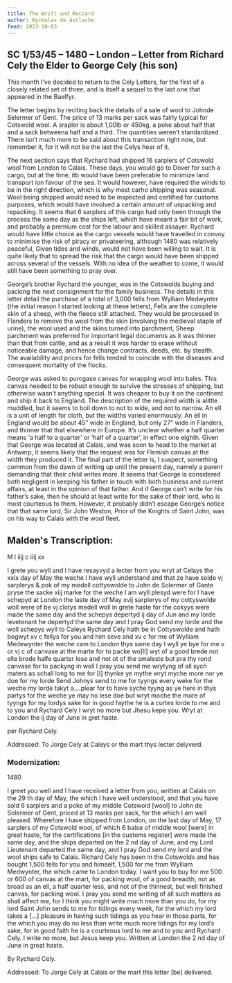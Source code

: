 ```yaml
---
title: The Writt and Reccord
author: Nyckolas de Astlache
feed: 2023-10-03
---
```


## SC 1/53/45 – 1480 – London – Letter from Richard Cely the Elder to George Cely (his son)

This month I’ve decided to return to the Cely Letters, for the first of a closely related set of three, and is itself a sequel to the last one that appeared in the Baelfyr.

The letter begins by reciting back the details of a sale of wool to Johnde Selermer of Gent. The price of 13 marks per sack was fairly typical for Cotswold wool. A srapler is about 1,00lb or 450kg, a poke about half that and a sack betweena half and a third. The quantities weren’t standardized. There isn’t much more to be said about this transaction right now, but remember it, for it will not be the last the Celys hear of it.

The next section says that Rychard had shipped 16 sarplers of Cotswold wool from London to
Calais. These days, you would go to Dover for such a cargo, but at the time, itb would have been preferable to minimize land transport ion favour of the sea. It would however, have required the winds to be in the right direction, which is why most carho shipping was seasonal. Wool being shipped would need to be inspected and certified for customs purposes, which would have involved a certain amount of unpacking and repacking. It seems that 6 sarplers of this cargo had only been through the process the same day as the ships left, which have meant a fair bit of work, and probably a premium cost for the labour and skilled assayer. Rychard would have little choice as the cargo vessels would have travelled in convoy to minimise the risk of piracy or privateering, although 1480 was relatively peaceful, Given tides and winds, would not have been willing to wait. It is quite likely that to spread the risk that the cargo would have been shipped across several of the vessels. With no idea of the weather to come, it would still have been something to pray over.

George’s brother Rychard the younger, was in the Cotswolds buying and packing the next
consignment for the family business. The details in this letter detail the purchase of a total of 3,000 fells from Wylliam Medwynter (the initial reason I started looking at these letters), Fells are the complete skin of a sheep, with the fleece still attached. They would be processed in Flanders to remove the wool from the skin (involving the medieval staple of urine), the wool used and the skins turned into parchment, Sheep parchment was preferred for important legal documents as it was thinner than that from cattle, and as a result it was harder to erase without noticeable damage, and hence change contracts, deeds, etc. by stealth. The availability and prices for fells tended to coincide with the diseases and consequent mortality of the flocks.

George was asked to purcgase canvas for wrapping wool into bales. This canvas needed to be
robust enough to survive the stresses of shipping, but otherwise wasn’t anything special. It was cheaper to buy it on the continent and ship it back to England. The description of the required width is alittle muddled, but it seems to boil down to not to wide, and not to narrow. An ell is a unit of length for cloth, but the widths varied enormously. An ell in England would be about 45” wide in England, but only 27” wide in Flanders, and thinner that that elsewhere in Europe. It’s unclear whether a half quarter means ‘a half to a quarter’ or ‘half of a quarter’, in effect one eighth. Given that George was located at Calais, and was soon to head to the market at Antwerp, it seems likely that the request was for Flemish canvas at the width they produced it. The final part of the letter is, I suspect, something common from the dawn of writing up until the present day, namely a parent demanding that their child writes more. It seems that George is considered both negligent in keeping his father in touch with both business and current affairs, at least in the opinion of that father. And if George can’t write for his father’s sake, then he should at least write for the sake of their lord, who is most courteous to them. However, it probably didn’t escape George’s notice that that same lord, Sir John Weston, Prior of the Knights of Saint John, was on his way to Calais with the wool fleet.

## Malden's Transcription:

M l iiij c iiij xx

I grete you wyll and I have resayvyd a lecter from you wryt at Celays the xxix day of May the weche I have wyll understand and that ze have solde vj sarplerys &amp; pok of my medell cottyswolde to John de Solermer of Gante pryse the sacke xiij marke for the weche I am wyll plesyd were for I have schepyd at London the laste day of May xvij sarplerys of my cottyswolde woll were of be vj clotys medell woll in grete haste for the cokyys were made the same day and the schepys depertyd ij day of Jun and my lorde levetenant he depertyd the same day and I pray God send my lorde and the woll schepys wyll to Caleys Rychard Cely hath be in Cottyswolde and hath bogwyt xv c fellys for you and him seve and xv c for me of Wylliam Medewynter the weche cam to London thys same day I wyll ye bye for me v or vj c of canvase at the marte for to packe wo[ll] wyt of a good brede not elle brode halfe quarter lese and not ot of the smaleste but pra thy rond canvase for to packyng in woll I pray you send me wrytyng of all sych maters as schall long to me for [I] thynke ye mythe wryt myche more nor ye doe for my lorde Send Johnys send to me for tyyngs every weke for the weche my lorde takyt a….plear for to have syche tyyng as ye here in thys partys for the weche ye may no lese doe but wryt moche the more of tyyngs for my lordys sake for in good faythe he is a curtes lorde to me and to you and Rychard Cely I wryt no more but Jhesu kepe you. Wryt at London the ij day of June in gret haste.

per Rychard Cely.

Addressed: To Jorge Cely at Caleys or the mart thys lecter delyverd.

### Modernization:

1480

I greet you well and I have received a letter from you, written at Calais on the 29 th day of May, the which I have well understood, and that you have sold 6 sarplers and a poke of my middle Cotswold [wool] to John de Solermer of Gent, priced at 13 marks per sack, for the which I am well pleased. Wherefore I have shipped from London, on the last day of May, 17 sarplers of my Cotswold wool, of which 6 balse of middle wool [were] in great haste, for the certifications [in the customs register] were made the same day, and the ships departed on the 2 nd day of June, and my Lord Lieutenant departed the same day, and I pray God send my lord and the wool ships safe to Calais. Richard Cely has been in the Cotswolds and has bought 1,500 fells for you and himself, 1,500 for me from Wylliam Medwynter, the which came to London today. I want you to buy for me 500 or 600 of canvas at the mart, for packing wool, of a good breadth, not as broad as an ell, a half quarter less, and not of the thinnest, but well finished canvas, for packing wool. I pray you send me writing of all such matters as shall affect me, for I think you might write much more than you do, for my lord Saint John sends to me for tidings every week, for the which my lord takes a […] pleasure in having such tidings as you hear in those parts, for the which you may do no less than write much more tidings for my lord’s sake, for in good faith he is a courteous lord to me and to you and Rychard Cely. I write no more, but Jesus keep you. Written at London the 2 nd day of June in great haste.

By Rychard Cely.

Addressed: To Jorge Cely at Calais or the mart this letter [be] delivered.
